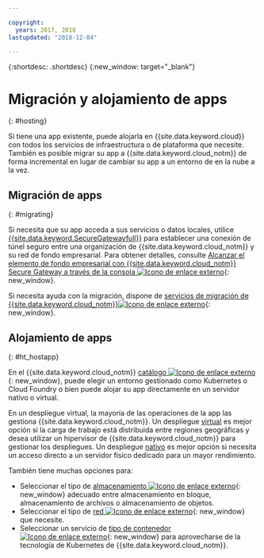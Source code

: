 ```yaml
---

copyright:
  years: 2017, 2018
lastupdated: "2018-12-04"

---
```


{:shortdesc: .shortdesc}
{:new_window: target="_blank"}

# Migración y alojamiento de apps
{: #hosting}

Si tiene una app existente, puede alojarla en {{site.data.keyword.cloud}} con todos los servicios de infraestructura o de plataforma que necesite. También es posible migrar su app a {{site.data.keyword.cloud_notm}} de forma incremental en lugar de cambiar su app a un entorno de en la nube a la vez.

## Migración de apps
{: #migrating}

Si necesita que su app acceda a sus servicios o datos locales, utilice [{{site.data.keyword.SecureGatewayfull}}](/docs/services/SecureGateway/index.html) para establecer una conexión de túnel seguro entre una organización de {{site.data.keyword.cloud_notm}} y su red de fondo empresarial. Para obtener detalles, consulte [Alcanzar el elemento de fondo empresarial con {{site.data.keyword.cloud_notm}} Secure Gateway a través de la consola ![Icono de enlace externo](../icons/launch-glyph.svg "Icono de enlace externo")](https://developer.ibm.com/bluemix/2015/04/01/reaching-enterprise-backend-bluemix-secure-gateway/){: new_window}.

Si necesita ayuda con la migración, dispone de [servicios de migración de {{site.data.keyword.cloud_notm}}![Icono de enlace externo](../icons/launch-glyph.svg "Icono de enlace externo")](https://www.ibm.com/cloud/migration-services){: new_window}.

## Alojamiento de apps
{: #ht_hostapp}

En el {{site.data.keyword.cloud_notm}} [catálogo ![Icono de enlace externo](../icons/launch-glyph.svg "Icono de enlace externo")](https://{DomainName}/catalog/?taxonomyNavigation=apps){: new_window}, puede elegir un entorno gestionado como Kubernetes o Cloud Foundry o bien puede alojar su app directamente en un servidor nativo o virtual.

En un despliegue virtual, la mayoría de las operaciones de la app las gestiona {{site.data.keyword.cloud_notm}}. Un despliegue [virtual](/docs/vsi/vsi_about.html) es mejor opción si la carga de trabajo está distribuida entre regiones geográficas y desea utilizar un hipervisor de {{site.data.keyword.cloud_notm}} para gestionar los despliegues. Un despliegue [nativo](/docs/bare-metal/index.html#getting-started) es mejor opción si necesita un acceso directo a un servidor físico dedicado para un mayor rendimiento.

También tiene muchas opciones para:
* Seleccionar el tipo de [almacenamiento ![Icono de enlace externo](../icons/launch-glyph.svg "Icono de enlace externo")](https://{DomainName}/catalog/?taxonomyNavigation=apps&category=slstorage){: new_window} adecuado entre almacenamiento en bloque, almacenamiento de archivos o almacenamiento de objetos.
* Seleccionar el tipo de [red ![Icono de enlace externo](../icons/launch-glyph.svg "Icono de enlace externo")](https://{DomainName}/catalog/?taxonomyNavigation=apps&category=slnetwork){: new_window} que necesite.
* Seleccionar un servicio de [tipo de contenedor ![Icono de enlace externo](../icons/launch-glyph.svg "Icono de enlace externo")](https://{DomainName}/catalog/?taxonomyNavigation=apps&category=containers){: new_window} para aprovecharse de la tecnología de Kubernetes de {{site.data.keyword.cloud_notm}}.
